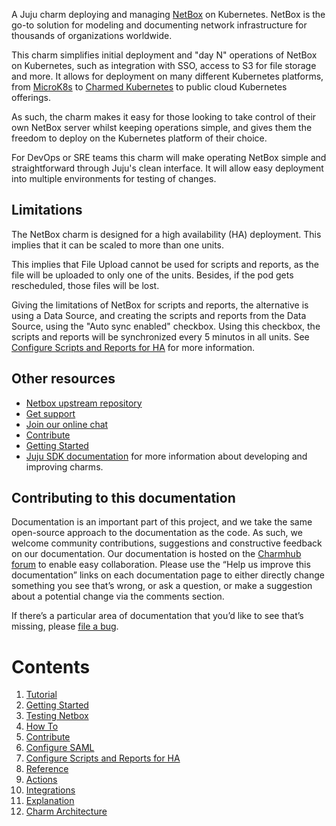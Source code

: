 A Juju charm deploying and managing
[NetBox](https://github.com/netbox-community/netbox/) on
Kubernetes. NetBox is the go-to solution for modeling and documenting network
infrastructure for thousands of organizations worldwide.

This charm simplifies initial deployment and "day N" operations of
NetBox on Kubernetes, such as integration with SSO, access to S3 for
file storage and more. It allows for deployment on many
different Kubernetes platforms, from [MicroK8s](https://microk8s.io)
to [Charmed Kubernetes](https://ubuntu.com/kubernetes) to public cloud
Kubernetes offerings.

As such, the charm makes it easy for those looking to take control of
their own NetBox server whilst keeping operations simple, and gives them
the freedom to deploy on the Kubernetes platform of their choice.

For DevOps or SRE teams this charm will make operating NetBox simple
and straightforward through Juju's clean interface. It will allow easy
deployment into multiple environments for testing of changes.

## Limitations

The NetBox charm is designed for a high availability (HA) deployment. 
This implies that it can be scaled to more than one units.

This implies that File Upload cannot be used for scripts and reports,
as the file will be uploaded to only one of the units. Besides, if the
pod gets rescheduled, those files will be lost.

Giving the limitations of NetBox for scripts and reports, the alternative
is using a Data Source, and creating the scripts and reports from
the Data Source, using the "Auto sync enabled" checkbox. Using this checkbox,
the scripts and reports will be synchronized every 5 minutos in all
units. See [Configure Scripts and Reports for HA](how-to/configure-scripts-reports.md)
for more information.

## Other resources

* [Netbox upstream repository](https://github.com/netbox-community/netbox)
* [Get support](https://discourse.charmhub.io/)
* [Join our online chat](https://matrix.to/#/#charmhub-charmdev:ubuntu.com)
* [Contribute](https://charmhub.io/netbox/docs/contributing)
* [Getting Started](https://charmhub.io/netbox/docs/getting-started)
* [Juju SDK documentation](https://juju.is/docs/sdk) for more information about developing and improving charms.

## Contributing to this documentation

Documentation is an important part of this project, and we take the
same open-source approach to the documentation as the code. As such,
we welcome community contributions, suggestions and constructive
feedback on our documentation. Our documentation is hosted on the
[Charmhub forum](https://discourse.charmhub.io/) to enable easy
collaboration. Please use the “Help us improve this documentation”
links on each documentation page to either directly change something
you see that’s wrong, or ask a question, or make a suggestion about a
potential change via the comments section.

If there’s a particular area of documentation that you’d like to see that’s
missing, please [file a bug](https://github.com/canonical/netbox/issues).

# Contents

1. [Tutorial](tutorial)
  1. [Getting Started](tutorial/getting-started.md)
  1. [Testing Netbox](tutorial/testing-netbox.md)
1. [How To](how-to)
  1. [Contribute](how-to/contribute.md)
  1. [Configure SAML](how-to/configure-saml.md)
  1. [Configure Scripts and Reports for HA](how-to/configure-scripts-reports.md)
1. [Reference](reference)
  1. [Actions](reference/actions.md)
  1. [Integrations](reference/integrations.md)
1. [Explanation](explanation)
  1. [Charm Architecture](explanation/charm-architecture.md)